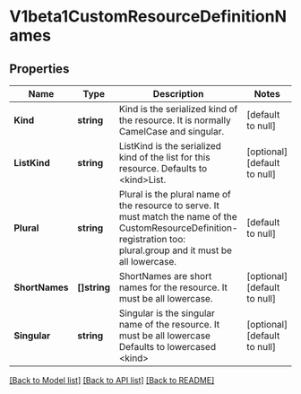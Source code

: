 # V1beta1CustomResourceDefinitionNames

## Properties
Name | Type | Description | Notes
------------ | ------------- | ------------- | -------------
**Kind** | **string** | Kind is the serialized kind of the resource.  It is normally CamelCase and singular. | [default to null]
**ListKind** | **string** | ListKind is the serialized kind of the list for this resource.  Defaults to &lt;kind&gt;List. | [optional] [default to null]
**Plural** | **string** | Plural is the plural name of the resource to serve.  It must match the name of the CustomResourceDefinition-registration too: plural.group and it must be all lowercase. | [default to null]
**ShortNames** | **[]string** | ShortNames are short names for the resource.  It must be all lowercase. | [optional] [default to null]
**Singular** | **string** | Singular is the singular name of the resource.  It must be all lowercase  Defaults to lowercased &lt;kind&gt; | [optional] [default to null]

[[Back to Model list]](../README.md#documentation-for-models) [[Back to API list]](../README.md#documentation-for-api-endpoints) [[Back to README]](../README.md)


